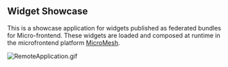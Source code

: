 ## Widget Showcase

This is a showcase application for widgets published as federated bundles for Micro-frontend. These widgets are loaded and composed at runtime in the microfrontend platform [MicroMesh](https://madhavms.github.io/micromesh/).

![RemoteApplication.gif](https://github.com/madhavms/react-host-remote/blob/main/img/WidgetShowcaseApp.gif)
